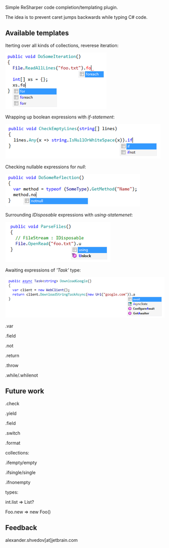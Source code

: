 ﻿Simple ReSharper code completion/templating plugin.

The idea is to prevent caret jumps backwards while typing C# code.

## Available templates

Iterting over all kinds of collections, reverese iteration:

![foreach](/img/foreach.png)

Wrapping up boolean expressions with *if-statement*:

![if/ifnot](/img/if.png)

Checking nullable expressions for *null*:

![null/notnull](/img/notnull.png)

Surrounding *IDisposable* expressions with *using-statemenet*:

![using](/img/using.png)

Awaiting expressions of *'Task<T>'* type:

![await](/img/await.png)

.var

.field

.not

.return

.throw

.while/.whilenot

## Future work

.check

.yield

.field

.switch

.format

collections:

.ifempty/empty

.ifsingle/single

.ifnonempty

types:

int.list => List<int>?

Foo.new => new Foo()


## Feedback

alexander.shvedov[at]jetbrain.com
